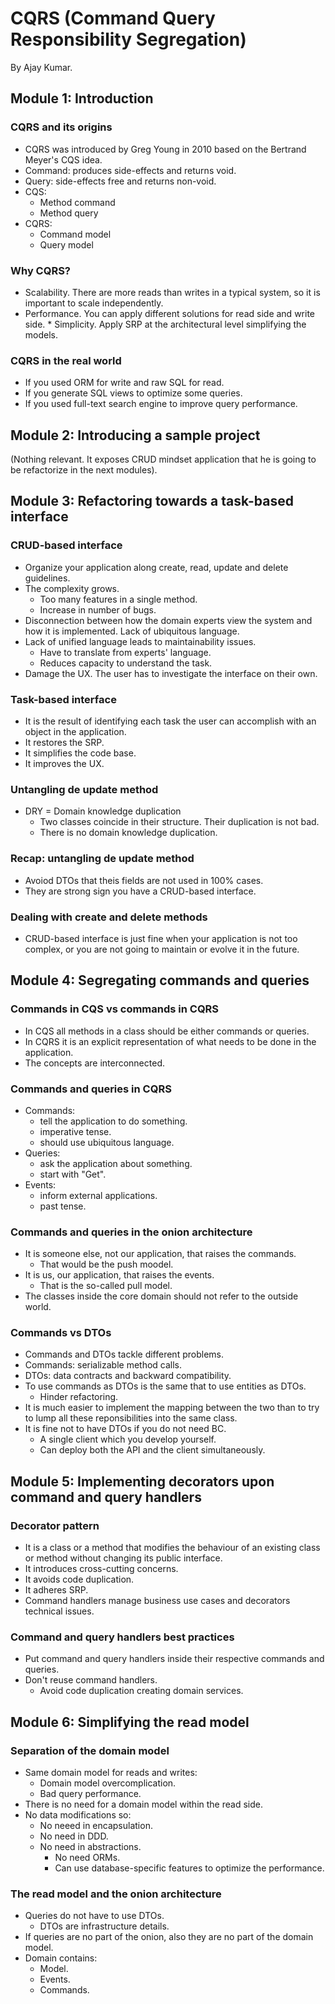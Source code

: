 # CQRS (Command Query Responsibility Segregation)

By Ajay Kumar.

## Module 1: Introduction
### CQRS and its origins
* CQRS was introduced by Greg Young in 2010 based on the Bertrand Meyer's CQS idea.
* Command: produces side-effects and returns void.
* Query: side-effects free and returns non-void.
* CQS:
    * Method command
    * Method query
* CQRS:
    * Command model
    * Query model

### Why CQRS?
* Scalability. There are more reads than writes in a typical system, so it is important to scale independently.
* Performance. You can apply different solutions for read side and write side. * Simplicity. Apply SRP at the architectural level simplifying the models.

### CQRS in the real world
* If you used ORM for write and raw SQL for read.
* If you generate SQL views to optimize some queries.
* If you used full-text search engine to improve query performance.

## Module 2: Introducing a sample project
(Nothing relevant. It exposes CRUD mindset application that he is going to be refactorize in the next modules).

## Module 3: Refactoring towards a task-based interface
### CRUD-based interface
* Organize your application along create, read, update and delete guidelines.
* The complexity grows.
    * Too many features in a single method.
    * Increase in number of bugs.
* Disconnection between how the domain experts view the system and how it is implemented. Lack of ubiquitous language.
* Lack of unified language leads to maintainability issues.
    * Have to translate from experts' language.
    * Reduces capacity to understand the task.
* Damage the UX. The user has to investigate the interface on their own.

### Task-based interface
* It is the result of identifying each task the user can accomplish with an object in the application.
* It restores the SRP.
* It simplifies the code base.
* It improves the UX.

### Untangling de update method
* DRY = Domain knowledge duplication
    * Two classes coincide in their structure. Their duplication is not bad.
    * There is no domain knowledge duplication.

### Recap: untangling de update method
* Avoiod DTOs that theis fields are not used in 100% cases.
* They are strong sign you have a CRUD-based interface.

### Dealing with create and delete methods
* CRUD-based interface is just fine when your application is not too complex, or you are not going to maintain or evolve it in the future.

## Module 4: Segregating commands and queries
### Commands in CQS vs commands in CQRS
* In CQS all methods in a class should be either commands or queries.
* In CQRS it is an explicit representation of what needs to be done in the application.
* The concepts are interconnected.

### Commands and queries in CQRS
* Commands:
    * tell the application to do something.
    * imperative tense.
    * should use ubiquitous language.
* Queries:
    * ask the application about something.
    * start with "Get".
* Events:
    * inform external applications.
    * past tense.

### Commands and queries in the onion architecture
* It is someone else, not our application, that raises the commands.
    * That would be the push moodel.
* It is us, our application, that raises the events.
    * That is the so-called pull model.
* The classes inside the core domain should not refer to the outside world.

### Commands vs DTOs
* Commands and DTOs tackle different problems.
* Commands: serializable method calls.
* DTOs: data contracts and backward compatibility.
* To use commands as DTOs is the same that to use entities as DTOs.
    * Hinder refactoring.
* It is much easier to implement the mapping between the two than to try to lump all these reponsibilities into the same class.
* It is fine not to have DTOs if you do not need BC.
    * A single client which you develop yourself.
    * Can deploy both the API and the client simultaneously.

## Module 5: Implementing decorators upon command and query handlers
### Decorator pattern
* It is a class or a method that modifies the behaviour of an existing class or method without changing its public interface.
* It introduces cross-cutting concerns.
* It avoids code duplication.
* It adheres SRP.
* Command handlers manage business use cases and decorators technical issues.

### Command and query handlers best practices
* Put command and query handlers inside their respective commands and queries.
* Don't reuse command handlers.
    * Avoid code duplication creating domain services.

## Module 6: Simplifying the read model
### Separation of the domain model
* Same domain model for reads and writes:
    * Domain model overcomplication.
    * Bad query performance.
* There is no need for a domain model within the read side.
* No data modifications so:
    * No neeed in encapsulation.
    * No need in DDD.
    * No need in abstractions.
        * No need ORMs.
        * Can use database-specific features to optimize the performance.

### The read model and the onion architecture
* Queries do not have to use DTOs.
    * DTOs are infrastructure details.
* If queries are no part of the onion, also they are no part of the domain model.
* Domain contains:
    * Model.
    * Events.
    * Commands.
